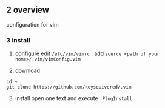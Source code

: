 ## 2 overview
configuration for vim

### 3  install
1. configure
edit `/etc/vim/vimrc` : add `source <path of your home>/.vim/vimConfig.vim` 


2. download
```shell
cd ~
git clone https://github.com/keysquivered/.vim
```

3. install
open one text and execute `:PlugInstall` 
